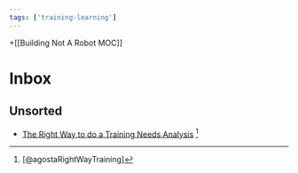 ```yaml
---
tags: ['training-learning']
---
```

+[[Building Not A Robot MOC]]

# Inbox

## Unsorted 
- [The Right Way to do a Training Needs Analysis](https://360learning.com/blog/training-needs-analysis/) [^agostaRightWayTraining]

[^agostaRightWayTraining]: [@agostaRightWayTraining]
